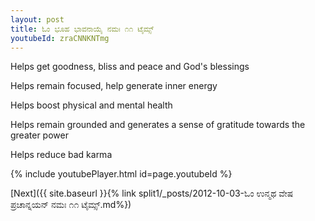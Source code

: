 ```yaml
---
layout: post
title: ಓಂ ಭೂಹ ಭಾವನಾಯೈ ನಮಃ ೧೧ ಟೈಮ್ಸ್
youtubeId: zraCNNKNTmg
---
```

 
 
Helps get goodness, bliss and peace and God's blessings
 
Helps remain focused, help generate inner energy 
 
Helps boost physical and mental health 
 
Helps remain grounded and generates a sense of gratitude towards the greater power 
 
Helps reduce bad karma
 
 
 
 


{% include youtubePlayer.html id=page.youtubeId %}
 
[Next]({{ site.baseurl }}{% link  split1/_posts/2012-10-03-ಓಂ ಉನ್ಮಥ ವೇಷ ಪ್ರಚಾನ್ನಯನ್ ನಮಃ ೧೧ ಟೈಮ್ಸ್.md%})
 
